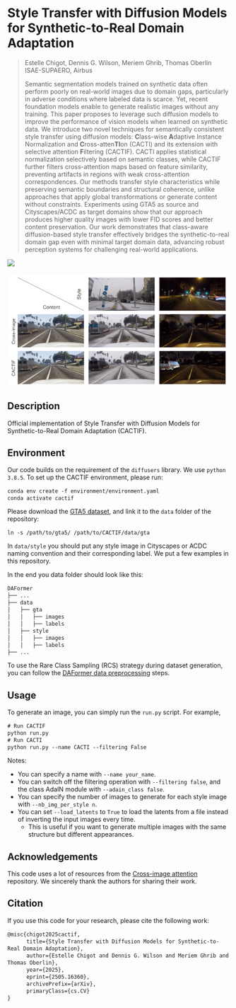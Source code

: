 # Style Transfer with Diffusion Models for Synthetic-to-Real Domain Adaptation

> Estelle Chigot, Dennis G. Wilson, Meriem Ghrib, Thomas Oberlin  
> ISAE-SUPAERO, Airbus
>
> Semantic segmentation models trained on synthetic data often perform poorly on real-world images due to domain gaps, particularly in adverse conditions where labeled data is scarce.
Yet, recent foundation models enable to generate realistic images without any training. This paper proposes to leverage such diffusion models to improve the performance of vision models when learned on synthetic data.
We introduce two novel techniques for semantically consistent style transfer using diffusion models: **C**lass-wise **A**daptive Instance Normalization and **C**ross-atten**TI**on (CACTI) and its extension with selective attention **F**iltering (CACTIF).
CACTI applies statistical normalization selectively based on semantic classes, while CACTIF further filters cross-attention maps based on feature similarity, preventing artifacts in regions with weak cross-attention correspondences.
Our methods transfer style characteristics while preserving semantic boundaries and structural coherence, unlike approaches that apply global transformations or generate content without constraints.
Experiments using GTA5 as source and Cityscapes/ACDC as target domains show that our approach produces higher quality images with lower FID scores and better content preservation.
Our work demonstrates that class-aware diffusion-based style transfer effectively bridges the synthetic-to-real domain gap even with minimal target domain data, advancing robust perception systems for challenging real-world applications.

<a href="https://arxiv.org/abs/2505.16360"><img src="https://img.shields.io/badge/arXiv-2505.16360-b31b1b.svg" height=22.5></a>

![cactif_example](resources/content_style_2605.png)

## Description  
Official implementation of Style Transfer with Diffusion Models for Synthetic-to-Real Domain Adaptation (CACTIF).


## Environment
Our code builds on the requirement of the `diffusers` library. We use `python 3.8.5`. To set up the CACTIF environment, please run:
```
conda env create -f environment/environment.yaml
conda activate cactif
```

Please download the [GTA5 dataset](https://download.visinf.tu-darmstadt.de/data/from_games/), and link it to the `data` folder of the repository:
```
ln -s /path/to/gta5/ /path/to/CACTIF/data/gta
```

In `data/style` you should put any style image in Cityscapes or ACDC naming convention and their corresponding label. We put a few examples in this repository.

In the end you data folder should look like this:
```
DAFormer
├── ...
├── data
│   ├── gta
│   │   ├── images
│   │   ├── labels
│   ├── style
│   │   ├── images
│   │   ├── labels
├── ...

```

To use the Rare Class Sampling (RCS) strategy during dataset generation, you can follow the [DAFormer data preprocessing](https://github.com/lhoyer/DAFormer) steps.


## Usage  

To generate an image, you can simply run the `run.py` script. For example,
```
# Run CACTIF
python run.py
# Run CACTI
python run.py --name CACTI --filtering False
```
Notes:
- You can specify a name with `--name your_name`.
- You can switch off the filtering operation with `--filtering false`, and the class AdaIN module with `--adain_class false`.
- You can specify the number of images to generate for each style image with `--nb_img_per_style n`.
- You can set `--load_latents` to `True` to load the latents from a file instead of inverting the input images every time. 
  - This is useful if you want to generate multiple images with the same structure but different appearances.


## Acknowledgements 
This code uses a lot of resources from the [Cross-image attention](https://github.com/garibida/cross-image-attention) repository. We sincerely thank the authors for sharing their work.


## Citation
If you use this code for your research, please cite the following work: 
```
@misc{chigot2025cactif,
      title={Style Transfer with Diffusion Models for Synthetic-to-Real Domain Adaptation}, 
      author={Estelle Chigot and Dennis G. Wilson and Meriem Ghrib and Thomas Oberlin},
      year={2025},
      eprint={2505.16360},
      archivePrefix={arXiv},
      primaryClass={cs.CV} 
}
```
